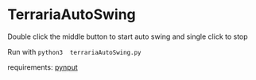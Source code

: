 # TerrariaAutoSwing
Double click the middle button to start auto swing and single click to stop

Run with `python3  terrariaAutoSwing.py`

requirements: [pynput](https://github.com/moses-palmer/pynput)
